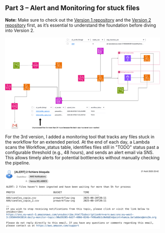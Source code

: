 ## Part 3 – Alert and Monitoring for stuck files

**Note:** Make sure to check out the [Version 1 repository](https://github.com/hamzabel99/Data_Ingestion_V1) and the [Version 2 repository](https://github.com/hamzabel99/Data_Ingestion_V2) first, as it’s essential to understand the foundation before diving into Version 2.

![Pipeline Architecture](Architecture_ingestion_V3.png)

For the 3rd version, I added a monitoring tool that tracks any files stuck in the workflow for an extended period. At the end of each day, a Lambda scans the Workflow_status table, identifies files still in "TODO" status past a configurable threshold (e.g., 48 hours), and sends an alert email via SNS. This allows timely alerts for potential bottlenecks without manually checking the pipeline.

![Email Alert](Email%20Alert.png)



